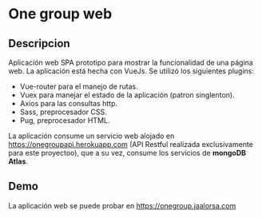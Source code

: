 # One group web

## Descripcion

Aplicación web SPA prototipo para mostrar la funcionalidad de una página web.
La aplicación está hecha con VueJs. Se utilizó los siguientes plugins:

- Vue-router para el manejo de rutas.
- Vuex para manejar el estado de la aplicación (patron singlenton).
- Axios para las consultas http.
- Sass, preprocesador CSS.
- Pug, preprocesador HTML.

La aplicación consume un servicio web alojado en https://onegroupapi.herokuapp.com (API Restful realizada exclusivamente para este proyectoo), que a su vez, consume los servicios de **mongoDB Atlas**.

## Demo

La aplicación web se puede probar en https://onegroup.jaalorsa.com
